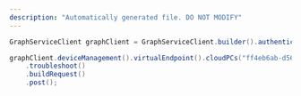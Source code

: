 ```yaml
---
description: "Automatically generated file. DO NOT MODIFY"
---
```

<!-- markdownlint-disable MD041 -->

```java
GraphServiceClient graphClient = GraphServiceClient.builder().authenticationProvider( authProvider ).buildClient();

graphClient.deviceManagement().virtualEndpoint().cloudPCs("ff4eb6ab-d56a-4edf-90c1-baaec8dd6032")
    .troubleshoot()
    .buildRequest()
    .post();
```
